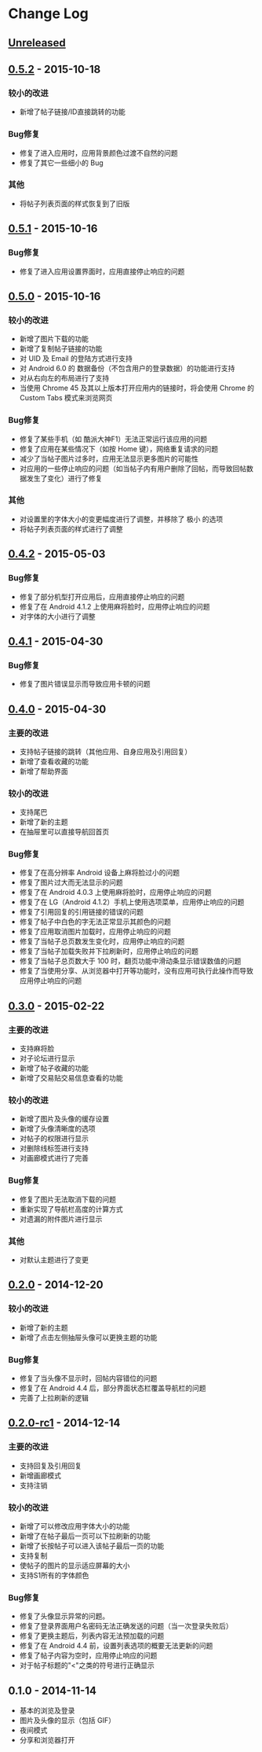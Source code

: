 # Change Log

## [Unreleased]

## [0.5.2] - 2015-10-18
### 较小的改进
- 新增了帖子链接/ID直接跳转的功能

### Bug修复
- 修复了进入应用时，应用背景颜色过渡不自然的问题
- 修复了其它一些细小的 Bug

### 其他
- 将帖子列表页面的样式恢复到了旧版

## [0.5.1] - 2015-10-16
### Bug修复
- 修复了进入应用设置界面时，应用直接停止响应的问题

## [0.5.0] - 2015-10-16
### 较小的改进
- 新增了图片下载的功能
- 新增了复制帖子链接的功能
- 对 UID 及 Email 的登陆方式进行支持
- 对 Android 6.0 的 数据备份（不包含用户的登录数据）的功能进行支持
- 对从右向左的布局进行了支持
- 当使用 Chrome 45 及其以上版本打开应用内的链接时，将会使用 Chrome 的 Custom Tabs 模式来浏览网页

### Bug修复
- 修复了某些手机（如 酷派大神F1）无法正常运行该应用的问题
- 修复了应用在某些情况下（如按 Home 键），网络重复请求的问题
- 减少了当帖子图片过多时，应用无法显示更多图片的可能性
- 对应用的一些停止响应的问题（如当帖子内有用户删除了回帖，而导致回帖数据发生了变化）进行了修复

### 其他
- 对设置里的字体大小的变更幅度进行了调整，并移除了 极小 的选项
- 将帖子列表页面的样式进行了调整

## [0.4.2] - 2015-05-03
### Bug修复
- 修复了部分机型打开应用后，应用直接停止响应的问题
- 修复了在 Android 4.1.2 上使用麻将脸时，应用停止响应的问题
- 对字体的大小进行了调整

## [0.4.1] - 2015-04-30
### Bug修复
- 修复了图片错误显示而导致应用卡顿的问题

## [0.4.0] - 2015-04-30
### 主要的改进
- 支持帖子链接的跳转（其他应用、自身应用及引用回复）
- 新增了查看收藏的功能
- 新增了帮助界面

### 较小的改进
- 支持尾巴
- 新增了新的主题
- 在抽屉里可以直接导航回首页

### Bug修复
- 修复了在高分辨率 Android 设备上麻将脸过小的问题
- 修复了图片过大而无法显示的问题
- 修复了在 Android 4.0.3 上使用麻将脸时，应用停止响应的问题
- 修复了在 LG（Android 4.1.2）手机上使用选项菜单，应用停止响应的问题
- 修复了引用回复的引用链接的错误的问题
- 修复了帖子中白色的字无法正常显示其颜色的问题
- 修复了应用取消图片加载时，应用停止响应的问题
- 修复了当帖子总页数发生变化时，应用停止响应的问题
- 修复了当帖子加载失败并下拉刷新时，应用停止响应的问题
- 修复了当帖子总页数大于 100 时，翻页功能中滑动条显示错误数值的问题
- 修复了当使用分享、从浏览器中打开等功能时，没有应用可执行此操作而导致应用停止响应的问题

## [0.3.0] - 2015-02-22
### 主要的改进
- 支持麻将脸
- 对子论坛进行显示
- 新增了帖子收藏的功能
- 新增了交易贴交易信息查看的功能

### 较小的改进
- 新增了图片及头像的缓存设置
- 新增了头像清晰度的选项
- 对帖子的权限进行显示
- 对删除线标签进行支持
- 对画廊模式进行了完善

### Bug修复
- 修复了图片无法取消下载的问题
- 重新实现了导航栏高度的计算方式
- 对遗漏的附件图片进行显示

### 其他
- 对默认主题进行了变更

## [0.2.0] - 2014-12-20
### 较小的改进
- 新增了新的主题
- 新增了点击左侧抽屉头像可以更换主题的功能

### Bug修复
- 修复了当头像不显示时，回帖内容错位的问题
- 修复了在 Android 4.4 后，部分界面状态栏覆盖导航栏的问题
- 完善了上拉刷新的逻辑

## [0.2.0-rc1] - 2014-12-14
### 主要的改进
- 支持回复及引用回复
- 新增画廊模式
- 支持注销

### 较小的改进
- 新增了可以修改应用字体大小的功能
- 新增了在帖子最后一页可以下拉刷新的功能
- 新增了长按帖子可以进入该帖子最后一页的功能
- 支持复制
- 使帖子的图片的显示适应屏幕的大小
- 支持S1所有的字体颜色

### Bug修复
- 修复了头像显示异常的问题。
- 修复了登录界面用户名密码无法正确发送的问题（当一次登录失败后）
- 修复了更换主题后，列表内容无法预加载的问题
- 修复了在 Android 4.4 前，设置列表选项的概要无法更新的问题
- 修复了帖子内容为空时，应用停止响应的问题
- 对于帖子标题的"<"之类的符号进行正确显示

## 0.1.0 - 2014-11-14
- 基本的浏览及登录
- 图片及头像的显示（包括 GIF）
- 夜间模式
- 分享和浏览器打开

[Unreleased]: https://github.com/floating-cat/S1-Next/compare/v0.5.2...HEAD
[0.5.2]: https://github.com/floating-cat/S1-Next/compare/v0.5.1...v0.5.2
[0.5.1]: https://github.com/floating-cat/S1-Next/compare/v0.5.0...v0.5.1
[0.5.0]: https://github.com/floating-cat/S1-Next/compare/v0.4.2...v0.5.0
[0.4.2]: https://github.com/floating-cat/S1-Next/compare/v0.4.1...v0.4.2
[0.4.1]: https://github.com/floating-cat/S1-Next/compare/v0.4.0...v0.4.1
[0.4.0]: https://github.com/floating-cat/S1-Next/compare/v0.3.0...v0.4.0
[0.3.0]: https://github.com/floating-cat/S1-Next/compare/v0.2.0...v0.3.0
[0.2.0]: https://github.com/floating-cat/S1-Next/compare/v0.2.0-rc1...v0.2.0
[0.2.0-rc1]: https://github.com/floating-cat/S1-Next/compare/v0.1.0...v0.2.0-rc1
